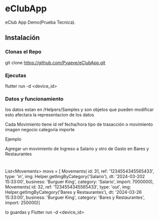 # eClubApp

eClub App Demo(Prueba Tecnica).

## Instalación

### Clonas el Repo
git clone https://github.com/Pyaeve/eClubApp.git

### Ejecutas

flutter run -d <device_id>


### Datos y funcionamiento

los datos estan en /Helpers/Samples y son objetos que pueden modificar esto afectara la representacion de los datos

Cada Movimiento tiene 
    id
    ref
    fecha/hora
    tipo de trasacción o movimiento
    imagen
    negocio
    categoria
    importe

Ejemplo

Agregar un movimiento de Ingreso a Salario y otro de Gasto en Bares y Restaurantes

#

List\<Movements> movs = [
    Movements(
      id: 31,
      ref: '1234554345565433',
      type: 'in',
      img: Helper.getImgByCategory('Salario'),
      dt: '2024-03-202 15:33:00',
      business: 'Burguer King',
      category: 'Salario',
      import: 7000000),
    Movements(
      id: 32,
      ref: '1234554345565433',
      type: 'out',
      img: Helper.getImgByCategory('Bares y Restaurantes'),
      dt: '2024-03-26 15:33:00',
      business: 'Burguer King',
      category: 'Bares y Restaurantes',
      import: 250000)]

lo guardas y Flutter run -d <device_id>
